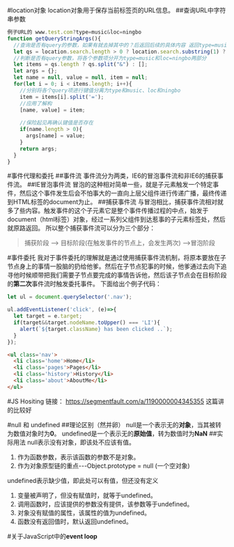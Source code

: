 #location对象
location对象用于保存当前标签页的URL信息。
##查询URL中字符串参数

```js
例子URL的 www.test.com?type=music&loc=ningbo
function getQueryStringArgs(){
  //查询是否有query的参数，如果有就去掉其中的？后返回后续的具体内容 返回type=music&loc=ningbo
  let qs = location.search.length > 0 ? location.search.substring(1) ? '';
  //判断是否有query参数，将各个参数项分开为type=music和loc=ningbo两部分
  let items = qs.length ? qs.split("&") : [];
  let args = {};
  let name = null, value = null, item = null;
  for(let i = 0; i < items.length; i++){
    //分别将各个query项进行键值分离为type和music、loc和ningbo
    item = items[i].split('=');
    //应用了解构
    [name, value] = item;
    
    //保险起见再确认键值是否存在
    if(name.length > 0){
      args[name] = value;
    }
    return args;
  }
}
```

#事件代理和委托
##事件流
事件流分为两类，IE6的冒泡事件流和非IE6的捕获事件流。
##IE冒泡事件流
冒泡的这种相对简单一些，就是子元素触发一个特定事件，然后这个事件发生后会不怕事大的一直向上层父组件进行传递广播，最终传递到HTML标签的document为止。
##捕获事件流
与冒泡相比，捕获事件流相对就多了些内容。触发事件的这个子元素它是整个事件传播过程的中点，始发于document（html标签）对象，经过一系列父组件到达惹事的子元素标签处，然后就原路返回。
所以整个捕获事件流可以分为三个部分：
>  捕获阶段 --> 目标阶段(在触发事件的节点上，会发生两次) -->冒泡阶段

#事件委托
我对于事件委托的理解就是通过使用捕获事件流机制，将原本要放在子节点身上的事情一股脑的扔给他爹。然后在子节点犯事的时候，他爹通过去向下追寻他时候顺带把我们需要子节点要完成的事情告诉他，然后该子节点会在目标阶段的**第二次**事件流时触发委托事件。
下面给出个例子代码：

```js
let ul = document.querySelector('.nav');

ul.addEventListener('click', (e)=>{
  let target = e.target;
  if(target&&target.nodeName.toUpper() === 'LI'){
    alert(`${target.className} has been clicked ..`);
  }
});
```

```html
<ul class='nav'>
  <li class='home'>Home</li>
  <li class='pages'>Pages</li>
  <li class='history'>History</li>
  <li class='about'>AboutMe</li>
</ul>
```

#JS Hositing
链接： https://segmentfault.com/a/1190000004345355
这篇讲的比较好

#null 和 undefined
##理论区别（然并卵）
null是一个表示无的**对象**，当其被转为数值对象时为**0**。
undefined是一个表示无的**原始值**，转为数值时为**NaN**
##实际用法
null表示没有对象，即该处不应该有值。
  1. 作为函数参数，表示该函数的参数不是对象。
  2. 作为对象原型链的重点---Object.prototype = null (一个空对象)
  
undefined表示缺少值，即此处可以有值，但还没有定义
  1. 变量被声明了，但没有赋值时，就等于undefined。
  2.  调用函数时，应该提供的参数没有提供，该参数等于undefined。
  3. 对象没有赋值的属性，该属性的值为undefined。
  4. 函数没有返回值时，默认返回undefined。

#关于JavaScript中的**event loop**